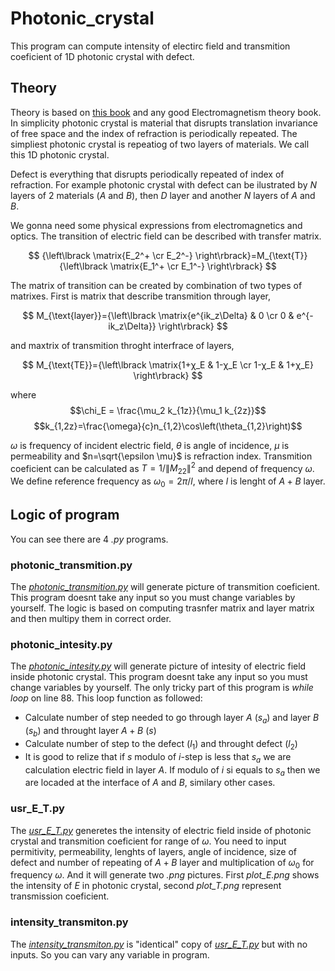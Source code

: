 # Photonic_crystal

This program can compute intensity of electirc field and transmition coeficient of 1D photonic crystal with defect.

## Theory


Theory is based on [this book](https://www.jstor.org/stable/j.ctt7s2wj) and any good Electromagnetism theory book.
In simplicity photonic crystal is material that disrupts translation invariance of free space and the index of refraction is periodically repeated. The simpliest photonic crystal is repeatiog of two layers of materials. We call this 1D photonic crystal.

Defect is everything that disrupts periodically repeated of index of refraction. For example photonic crystal with defect can be ilustrated by $N$ layers of $2$ materials $(A$ and $B)$, then $D$ layer and another $N$ layers of $A$ and $B$.

We gonna need some physical expressions from electromagnetics and optics.
The transition of electric field can be described with transfer matrix.

$$ {\left\lbrack \matrix{E_2^+ \cr E_2^-} \right\rbrack}=M_{\text{T}}{\left\lbrack \matrix{E_1^+ \cr E_1^-} \right\rbrack} $$

The matrix of transition can be created by combination of two types of matrixes. 
First is matrix that describe transmition through layer,

$$ M_{\text{layer}}={\left\lbrack \matrix{e^{ik_z\Delta} & 0 \cr 0 & e^{-ik_z\Delta}} \right\rbrack} $$

and maxtrix of transmition throght interfrace of layers,

$$ M_{\text{TE}}={\left\lbrack \matrix{1+χ_E & 1-χ_E \cr 1-χ_E & 1+χ_E} \right\rbrack} $$

where
$$\chi_E = \frac{\mu_2 k_{1z}}{\mu_1 k_{2z}}$$
$$k_{1,2z}=\frac{\omega}{c}n_{1,2}\cos\left(\theta_{1,2}\right)$$

$\omega$ is frequency of  incident electric field, $\theta$ is angle of incidence, $\mu$ is permeability and $n=\sqrt{\epsilon \mu}$ is refraction index.
Transmition coeficient can be calculated as $T = 1/\left\|M_{22}\right\|^2$ and depend of frequency $\omega$.
We define reference frequency as $\omega_0 = 2\pi/l$, where $l$ is lenght of $A+B$ layer.

## Logic of program

You can see there are $4$ <em>.py</em> programs.


### photonic_transmition.py

The [<em>photonic_transmition.py</em>](../main/photonic_transmition.py) will generate picture of transmition coeficient. This program doesnt take any input so you must change variables by yourself. The logic is based on computing trasnfer matrix and layer matrix and then multipy them in correct order.

### photonic_intesity.py

The [<em>photonic_intesity.py</em>](../main/photonic_intesity.py) will generate picture of intesity of electric field inside photonic crystal. This program doesnt take any input so you must change variables by yourself. The only tricky part of this program is <em>while loop</em> on line $88$. This loop function as followed:
- Calculate number of step needed to go through layer $A$ $\left(s_a\right)$ and layer $B$ $\left(s_b\right)$ and throught layer $A+B$ $\left(s\right)$
- Calculate number of step to the defect $\left(l_1\right)$ and throught defect $\left(l_2\right)$
- It is good to relize that if $s$ modulo of $i$-step is less that $s_a$ we are calculation electric field in layer $A$. If modulo of $i$ si equals to $s_a$ then we are locaded at the interface of $A$ and $B$, similary other cases.


### usr_E_T.py

The [<em>usr_E_T.py</em>](../main/usr_E_T.py) generetes the intensity of electric field inside of photonic crystal and transmition coeficient for range of $\omega$. You need to input permitivity, permeability, lenghts of layers, angle of incidence, size of defect and number of repeating of $A+B$ layer and multiplication of $\omega_0$ for frequency $\omega$. And it will generate two <em>.png</em> pictures. First <em>plot_E.png</em> shows the intensity of $E$ in photonic crystal, second <em>plot_T.png</em> represent transmission coeficient.

### intensity_transmiton.py

The [<em>intensity_transmiton.py</em>](../main/intensity_transmiton.py) is "identical" copy of [<em>usr_E_T.py</em>](../main/usr_E_T.py) but with no inputs. So you can vary any variable in program. 

